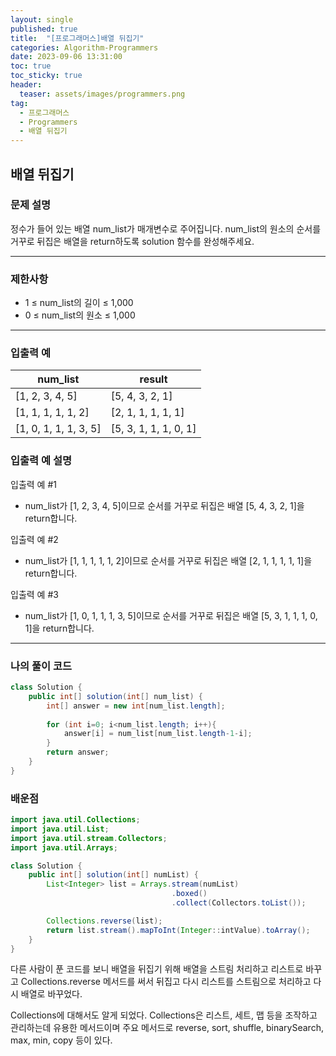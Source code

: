 ```yaml
---
layout: single
published: true
title:  "[프로그래머스]배열 뒤집기"
categories: Algorithm-Programmers
date: 2023-09-06 13:31:00
toc: true
toc_sticky: true
header:
  teaser: assets/images/programmers.png
tag:   
  - 프로그래머스
  - Programmers
  - 배열 뒤집기
---
```


## 배열 뒤집기

### 문제 설명
정수가 들어 있는 배열 num_list가 매개변수로 주어집니다. num_list의 원소의 순서를 거꾸로 뒤집은 배열을 return하도록 solution 함수를 완성해주세요.


----------------

### 제한사항

* 1 ≤ num_list의 길이 ≤ 1,000
* 0 ≤ num_list의 원소 ≤ 1,000


----------------

### 입출력 예

|num_list  |result|
|---|---|
|[1, 2, 3, 4, 5]   |   [5, 4, 3, 2, 1]|
|[1, 1, 1, 1, 1, 2]	|	[2, 1, 1, 1, 1, 1]|
|[1, 0, 1, 1, 1, 3, 5]|[5, 3, 1, 1, 1, 0, 1]|


### 입출력 예 설명

입출력 예 #1
* num_list가 [1, 2, 3, 4, 5]이므로 순서를 거꾸로 뒤집은 배열 [5, 4, 3, 2, 1]을 return합니다.
  
입출력 예 #2
* num_list가 [1, 1, 1, 1, 1, 2]이므로 순서를 거꾸로 뒤집은 배열 [2, 1, 1, 1, 1, 1]을 return합니다.

입출력 예 #3
* num_list가 [1, 0, 1, 1, 1, 3, 5]이므로 순서를 거꾸로 뒤집은 배열 [5, 3, 1, 1, 1, 0, 1]을 return합니다.




----------------

### 나의 풀이 코드

```java
class Solution {
    public int[] solution(int[] num_list) {
        int[] answer = new int[num_list.length];
        
        for (int i=0; i<num_list.length; i++){
            answer[i] = num_list[num_list.length-1-i];
        }
        return answer;
    }
}
```
<p>

</p>



### 배운점

```java
import java.util.Collections;
import java.util.List;
import java.util.stream.Collectors;
import java.util.Arrays;

class Solution {
    public int[] solution(int[] numList) {
        List<Integer> list = Arrays.stream(numList)
                                    .boxed()
                                    .collect(Collectors.toList());

        Collections.reverse(list);
        return list.stream().mapToInt(Integer::intValue).toArray();
    }
}


```
<p>
다른 사람이 푼 코드를 보니 배열을 뒤집기 위해 배열을 스트림 처리하고 리스트로 바꾸고 Collections.reverse 메서드를 써서 뒤집고 다시 리스트를 스트림으로 처리하고 다시 배열로 바꾸었다. 
</p>

<p>
Collections에 대해서도 알게 되었다. 
Collections은 리스트, 세트, 맵 등을 조작하고 관리하는데 유용한 메서드이며 주요 메서드로 reverse, sort, shuffle, binarySearch, max, min, copy 등이 있다.
</p>

